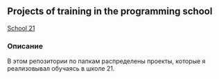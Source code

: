 ## Projects of training in the programming school
[School 21](https://21-school.ru/)

### Описание 

В этом репозитории по папкам распределены проекты, которые я реализовывал обучаясь в школе 21.  
